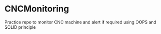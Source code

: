 # CNCMonitoring
Practice repo to monitor CNC machine and alert if required using OOPS and SOLID principle
